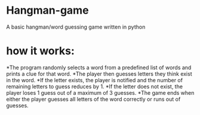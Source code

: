 # Hangman-game
A basic hangman/word guessing game written in python
# how it works: 
*The program randomly selects a word from a predefined list of words and prints a clue for that word. 
*The player then guesses letters they think exist in the word. 
*If the letter exists, the player is notified and the number of remaining letters to guess reduces by 1. 
*If the letter does not exist, the player loses 1 guess out of a maximum of 3 guesses.
*The game ends when either the player guesses all letters of the word correctly or runs out of guesses.

